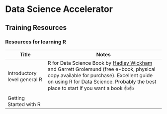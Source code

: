 # Data Science Accelerator

## Training Resources

### Resources for learning R

|Title|Notes|
|---|---|
|Introductory level general R| R for Data Science Book by [Hadley Wickham](http://hadley.nz/) and Garrett Grolemund (free e-book, physical copy available for purchase). Excellent guide on using R for Data Science. Probably the best place to start if you want a book 👍👍
Getting Started with R |
